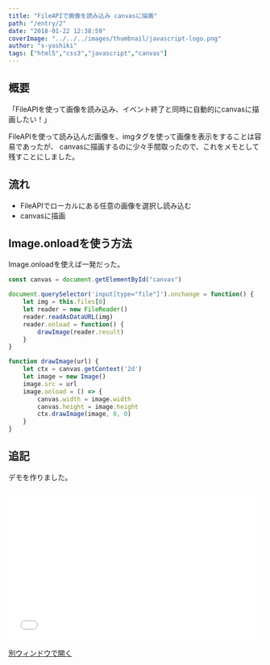 ```yaml
---
title: "FileAPIで画像を読み込み canvasに描画"
path: "/entry/2"
date: "2018-01-22 12:38:59"
coverImage: "../../../images/thumbnail/javascript-logo.png"
author: "s-yoshiki"
tags: ["html5","css3","javascript","canvas"]
---
```


## 概要

「FileAPIを使って画像を読み込み、イベント終了と同時に自動的にcanvasに描画したい！」

FileAPIを使って読み込んだ画像を、imgタグを使って画像を表示をすることは容易であったが、
canvasに描画するのに少々手間取ったので、これをメモとして残すことにしました。

## 流れ

- FileAPIでローカルにある任意の画像を選択し読み込む
- canvasに描画

## Image.onloadを使う方法

Image.onloadを使えば一発だった。

```js
const canvas = document.getElementById("canvas")

document.querySelector('input[type="file"]').onchange = function() {
    let img = this.files[0]
    let reader = new FileReader()
    reader.readAsDataURL(img)
    reader.onload = function() {
        drawImage(reader.result)
    }
}

function drawImage(url) {
    let ctx = canvas.getContext('2d')
    let image = new Image()
    image.src = url
    image.onload = () => {
        canvas.width = image.width
        canvas.height = image.height
        ctx.drawImage(image, 0, 0)
    }
}
```

<script src="https://gist.github.com/s-yoshiki/4e561b5a704f1dbda02e75e59e99065a.js"></script>

## 追記

デモを作りました。

<!-- <script async src="//jsfiddle.net/s_yoshiki/xL09s2fm/embed/"></script>
<script async src="//jsfiddle.net/s_yoshiki/z4hwx0sa/embed/"></script> -->

<iframe width="100%" height="300" src="//jsfiddle.net/s_yoshiki/z4hwx0sa/embedded/" allowfullscreen="allowfullscreen" allowpaymentrequest frameborder="0"></iframe>

<a href="//jsfiddle.net/s_yoshiki/z4hwx0sa/" target="_blank">別ウィンドウで開く</a>